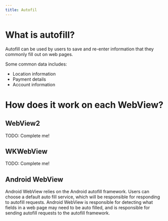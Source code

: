 ```yaml
---
title: Autofil
---
```


# What is autofill?

Autofill can be used by users to save and re-enter information that they commonly fill out on web pages.

Some common data includes:

- Location information
- Payment details
- Account information

# How does it work on each WebView?

## WebView2

TODO: Complete me!

## WKWebView

TODO: Complete me!

## Android WebView

Android WebView relies on the Android autofill framework. Users can choose a default auto fill service, which will be
responsible for responding to autofill requests. Android WebView is responsible for detecting what fields in a web page
may need to be auto filled, and is responsible for sending autofill requests to the autofill framework.

